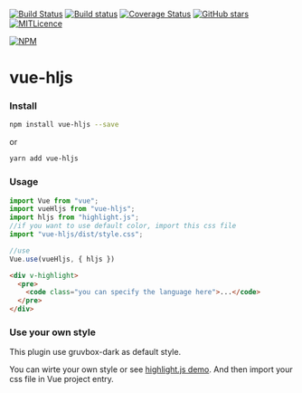 [![Build Status](https://travis-ci.org/SunskyXH/vue-hljs.svg?branch=master)](https://travis-ci.org/SunskyXH/vue-hljs)
[![Build status](https://ci.appveyor.com/api/projects/status/08mmr0d193jx30pc?svg=true)](https://ci.appveyor.com/project/SunskyXH/vue-hljs)
[![Coverage Status](https://coveralls.io/repos/github/SunskyXH/vue-hljs/badge.svg?branch=master)](https://coveralls.io/github/SunskyXH/vue-hljs?branch=master)
[![GitHub stars](https://img.shields.io/github/stars/sunskyxh/vue-hljs.svg?style=flat-square)](https://github.com/sunskyxh/vue-hljs/stargazers)
[![MITLicence](https://badges.frapsoft.com/os/mit/mit.svg?v=103)](https://opensource.org/licenses/mit-license.php)


[![NPM](https://nodei.co/npm/vue-hljs.png?downloads=true&downloadRank=true&stars=true)](https://nodei.co/npm/vue-hljs/)

# vue-hljs

### Install

```bash
npm install vue-hljs --save
```
or
```bash
yarn add vue-hljs
```


### Usage
```javascript
import Vue from "vue";
import vueHljs from "vue-hljs";
import hljs from "highlight.js";
//if you want to use default color, import this css file
import "vue-hljs/dist/style.css";

//use
Vue.use(vueHljs, { hljs })
```

```html
<div v-highlight>
  <pre>
    <code class="you can specify the language here">...</code>
  </pre>
</div>
```
### Use your own style

This plugin use gruvbox-dark as default style.

You can wirte your own style or see [highlight.js demo](https://highlightjs.org/static/demo/).
And then import your css file in Vue project entry.
